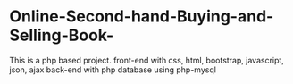 # Online-Second-hand-Buying-and-Selling-Book-

This is a php based project. 
front-end with css, html, bootstrap, javascript, json, ajax
back-end with php 
database using php-mysql
